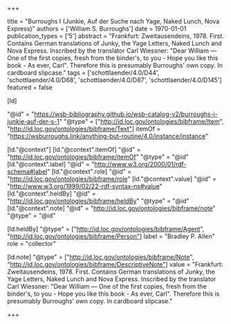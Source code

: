 +++

title = "Burroughs I (Junkie, Auf der Suche nach Yage, Naked Lunch, Nova Express)"
authors = ['William S. Burroughs']
date = 1970-01-01
publication_types = ['5']
abstract = "Frankfurt: Zweitausendeins, 1978. First. Contains German translations of Junky, the Yage Letters, Naked Lunch and Nova Express. Inscribed by the translator Carl Wiessner: \"Dear William &mdash; One of the first copies, fresh from the binder's, to you - Hope you like this book - As ever, Carl\". Therefore this is presumably Burroughs' own copy. In cardboard slipcase."
tags = ['schottlaender/4.0/D44', 'schottlaender/4.0/D68', 'schottlaender/4.0/D87', 'schottlaender/4.0/D145']
featured = false

[ld]

"@id" = "https://wsb-bibliography.github.io/wsb-catalog-v2/burroughs-i-junkie-auf-der-s-1"
"@type" = ["http://id.loc.gov/ontologies/bibframe/Item", "http://id.loc.gov/ontologies/bibframe/Text"]
itemOf = "https://wsburroughs.link/anything-but-routine/4.0/instance/instance"

[ld."@context"]
    [ld."@context".itemOf]
    "@id" = "http://id.loc.gov/ontologies/bibframe/itemOf"
    "@type" = "@id"
    [ld."@context".label]
    "@id" = "http://www.w3.org/2000/01/rdf-schema#label"
    [ld."@context".role]
    "@id" = "http://id.loc.gov/ontologies/bibframe/role"
    [ld."@context".value]
    "@id" = "http://www.w3.org/1999/02/22-rdf-syntax-ns#value"
    [ld."@context".heldBy]
    "@id" = "http://id.loc.gov/ontologies/bibframe/heldBy"
    "@type" = "@id"
    [ld."@context".note]
    "@id" = "http://id.loc.gov/ontologies/bibframe/note"
    "@type" = "@id"

[ld.heldBy]
"@type" = ["http://id.loc.gov/ontologies/bibframe/Agent", "http://id.loc.gov/ontologies/bibframe/Person"]
label = "Bradley P. Allen"
role = "collector"

[ld.note]
"@type" = ["http://id.loc.gov/ontologies/bibframe/Note", "http://id.loc.gov/ontologies/bibframe/DescriptiveNote"]
value = "Frankfurt: Zweitausendeins, 1978. First. Contains German translations of Junky, the Yage Letters, Naked Lunch and Nova Express. Inscribed by the translator Carl Wiessner: \"Dear William &mdash; One of the first copies, fresh from the binder's, to you - Hope you like this book - As ever, Carl\". Therefore this is presumably Burroughs' own copy. In cardboard slipcase."

+++
